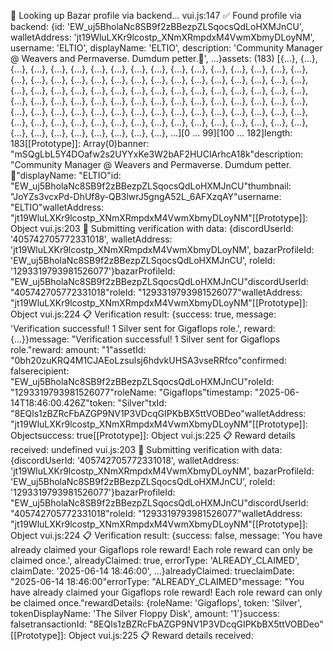 📡 Looking up Bazar profile via backend...
vui.js:147 ✅ Found profile via backend: {id: 'EW_uj5BholaNc8SB9f2zBBezpZLSqocsQdLoHXMJnCU', walletAddress: 'jt19WluLXKr9lcostp_XNmXRmpdxM4VwmXbmyDLoyNM', username: 'ELTIO', displayName: 'ELTIO', description: 'Community Manager @ Weavers and Permaverse. Dumdum petter.🐘', …}assets: (183) [{…}, {…}, {…}, {…}, {…}, {…}, {…}, {…}, {…}, {…}, {…}, {…}, {…}, {…}, {…}, {…}, {…}, {…}, {…}, {…}, {…}, {…}, {…}, {…}, {…}, {…}, {…}, {…}, {…}, {…}, {…}, {…}, {…}, {…}, {…}, {…}, {…}, {…}, {…}, {…}, {…}, {…}, {…}, {…}, {…}, {…}, {…}, {…}, {…}, {…}, {…}, {…}, {…}, {…}, {…}, {…}, {…}, {…}, {…}, {…}, {…}, {…}, {…}, {…}, {…}, {…}, {…}, {…}, {…}, {…}, {…}, {…}, {…}, {…}, {…}, {…}, {…}, {…}, {…}, {…}, {…}, {…}, {…}, {…}, {…}, {…}, {…}, {…}, {…}, {…}, {…}, {…}, {…}, {…}, {…}, {…}, {…}, {…}, {…}, {…}, …][0 … 99][100 … 182]length: 183[[Prototype]]: Array(0)banner: "mSQgLbL5Y4DOafw2s2UYYxKe3W2bAF2HUClArhcA18k"description: "Community Manager @ Weavers and Permaverse. Dumdum petter.🐘"displayName: "ELTIO"id: "EW_uj5BholaNc8SB9f2zBBezpZLSqocsQdLoHXMJnCU"thumbnail: "JoYZs3vcxPd-DhUf8y-QB3lwrJ5gngA52L_6AFXzqAY"username: "ELTIO"walletAddress: "jt19WluLXKr9lcostp_XNmXRmpdxM4VwmXbmyDLoyNM"[[Prototype]]: Object
vui.js:203 🚀 Submitting verification with data: {discordUserId: '405742705772331018', walletAddress: 'jt19WluLXKr9lcostp_XNmXRmpdxM4VwmXbmyDLoyNM', bazarProfileId: 'EW_uj5BholaNc8SB9f2zBBezpZLSqocsQdLoHXMJnCU', roleId: '1293319793981526077'}bazarProfileId: "EW_uj5BholaNc8SB9f2zBBezpZLSqocsQdLoHXMJnCU"discordUserId: "405742705772331018"roleId: "1293319793981526077"walletAddress: "jt19WluLXKr9lcostp_XNmXRmpdxM4VwmXbmyDLoyNM"[[Prototype]]: Object
vui.js:224 📋 Verification result: {success: true, message: 'Verification successful! 1 Silver sent for Gigaflops role.', reward: {…}}message: "Verification successful! 1 Silver sent for Gigaflops role."reward: amount: "1"assetId: "0bh20zuKRQ4M1CJAEoLzsulsj6hdvkUHSA3vseRRfco"confirmed: falserecipient: "EW_uj5BholaNc8SB9f2zBBezpZLSqocsQdLoHXMJnCU"roleId: "1293319793981526077"roleName: "Gigaflops"timestamp: "2025-06-14T18:46:00.426Z"token: "Silver"txId: "8EQls1zBZRcFbAZGP9NV1P3VDcqGIPKbBX5ttVOBDeo"walletAddress: "jt19WluLXKr9lcostp_XNmXRmpdxM4VwmXbmyDLoyNM"[[Prototype]]: Objectsuccess: true[[Prototype]]: Object
vui.js:225 📋 Reward details received: undefined
vui.js:203 🚀 Submitting verification with data: {discordUserId: '405742705772331018', walletAddress: 'jt19WluLXKr9lcostp_XNmXRmpdxM4VwmXbmyDLoyNM', bazarProfileId: 'EW_uj5BholaNc8SB9f2zBBezpZLSqocsQdLoHXMJnCU', roleId: '1293319793981526077'}bazarProfileId: "EW_uj5BholaNc8SB9f2zBBezpZLSqocsQdLoHXMJnCU"discordUserId: "405742705772331018"roleId: "1293319793981526077"walletAddress: "jt19WluLXKr9lcostp_XNmXRmpdxM4VwmXbmyDLoyNM"[[Prototype]]: Object
vui.js:224 📋 Verification result: {success: false, message: 'You have already claimed your Gigaflops role reward! Each role reward can only be claimed once.', alreadyClaimed: true, errorType: 'ALREADY_CLAIMED', claimDate: '2025-06-14 18:46:00', …}alreadyClaimed: trueclaimDate: "2025-06-14 18:46:00"errorType: "ALREADY_CLAIMED"message: "You have already claimed your Gigaflops role reward! Each role reward can only be claimed once."rewardDetails: {roleName: 'Gigaflops', token: 'Silver', tokenDisplayName: 'The Silver Floppy Disk', amount: '1'}success: falsetransactionId: "8EQls1zBZRcFbAZGP9NV1P3VDcqGIPKbBX5ttVOBDeo"[[Prototype]]: Object
vui.js:225 📋 Reward details received: 